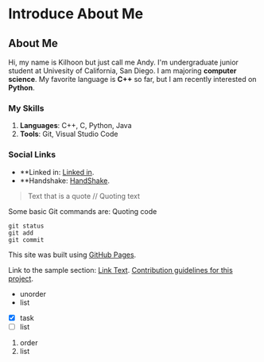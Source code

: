 # Introduce About Me

## About Me
Hi, my name is Kilhoon but just call me Andy.
I'm undergraduate junior student at Univesity of California, San Diego. I am majoring **computer science**.
My favorite language is **C++** so far, but I am recently interested on **Python**.

### My Skills
1. **Languages**: C++, C, Python, Java
2. **Tools**: Git, Visual Studio Code

### Social Links
- **Linked in: [Linked in](https://www.linkedin.com/in/kilhoon-kim-24886a244/).
- **Handshake: [HandShake](https://ucsd.joinhandshake.com/profiles/6yrtq5).
> Text that is a quote // Quoting text

Some basic Git commands are: Quoting code
```
git status
git add
git commit
```
This site was built using [GitHub Pages](https://pages.github.com/).

Link to the sample section: [Link Text](#kim-kilhoon-headings).
[Contribution guidelines for this project](image/Kilhoon.jpg).

- unorder
- list

- [x] task
- [ ] list

 1. order
 2. list
